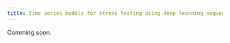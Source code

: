 ```yaml
---
title: Time series models for stress testing using deep learning sequence-to-sequence models
---
```


Comming soon.
